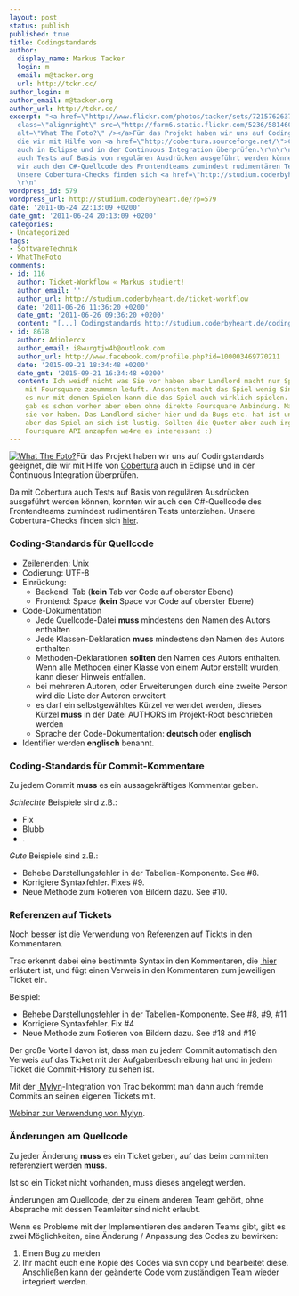 ```yaml
---
layout: post
status: publish
published: true
title: Codingstandards
author:
  display_name: Markus Tacker
  login: m
  email: m@tacker.org
  url: http://tckr.cc/
author_login: m
author_email: m@tacker.org
author_url: http://tckr.cc/
excerpt: "<a href=\"http://www.flickr.com/photos/tacker/sets/72157626379556132/\"><img
  class=\"alignright\" src=\"http://farm6.static.flickr.com/5236/5814600568_a78deedb78_m.jpg\"
  alt=\"What The Foto?\" /></a>Für das Projekt haben wir uns auf Codingstandards geeignet,
  die wir mit Hilfe von <a href=\"http://cobertura.sourceforge.net/\">Cobertura</a>
  auch in Eclipse und in der Continuous Integration überprüfen.\r\n\r\nDa mit Cobertura
  auch Tests auf Basis von regulären Ausdrücken ausgeführt werden können, konnten
  wir auch den C#-Quellcode des Frontendteams zumindest rudimentären Tests unterziehen.
  Unsere Cobertura-Checks finden sich <a href=\"http://studium.coderbyheart.de/svn/WTF/codingstandards/cobertura/\">hier</a>.
  \r\n"
wordpress_id: 579
wordpress_url: http://studium.coderbyheart.de/?p=579
date: '2011-06-24 22:13:09 +0200'
date_gmt: '2011-06-24 20:13:09 +0200'
categories:
- Uncategorized
tags:
- SoftwareTechnik
- WhatTheFoto
comments:
- id: 116
  author: Ticket-Workflow « Markus studiert!
  author_email: ''
  author_url: http://studium.coderbyheart.de/ticket-workflow
  date: '2011-06-26 11:36:20 +0200'
  date_gmt: '2011-06-26 09:36:20 +0200'
  content: "[...] Codingstandards http://studium.coderbyheart.de/codingstandards [...]"
- id: 8678
  author: Adiolercx
  author_email: i8wurgtjw4b@outlook.com
  author_url: http://www.facebook.com/profile.php?id=100003469770211
  date: '2015-09-21 18:34:48 +0200'
  date_gmt: '2015-09-21 16:34:48 +0200'
  content: Ich weidf nicht was Sie vor haben aber Landlord macht nur Spadf da es direkt
    mit Foursquare zaeummsn le4uft. Ansonsten macht das Spiel wenig Sinn wenn man
    es nur mit denen Spielen kann die das Spiel auch wirklich spielen. Reallife Monopoly
    gab es schon vorher aber eben ohne direkte Foursquare Anbindung. Mal schauen was
    sie vor haben. Das Landlord sicher hier und da Bugs etc. hat ist unbestritten
    aber das Spiel an sich ist lustig. Sollten die Quoter aber auch irgendwie die
    Foursquare API anzapfen we4re es interessant :)
---
```

<p><a href="http://www.flickr.com/photos/tacker/sets/72157626379556132/"><img class="alignright" src="http://farm6.static.flickr.com/5236/5814600568_a78deedb78_m.jpg" alt="What The Foto?" /></a>Für das Projekt haben wir uns auf Codingstandards geeignet, die wir mit Hilfe von <a href="http://cobertura.sourceforge.net/">Cobertura</a> auch in Eclipse und in der Continuous Integration überprüfen.</p>
<p>Da mit Cobertura auch Tests auf Basis von regulären Ausdrücken ausgeführt werden können, konnten wir auch den C#-Quellcode des Frontendteams zumindest rudimentären Tests unterziehen. Unsere Cobertura-Checks finden sich <a href="http://studium.coderbyheart.de/svn/WTF/codingstandards/cobertura/">hier</a>.<br />
<a id="more"></a><a id="more-579"></a></p>
<h3 class="textimage">Coding-Standards für Quellcode</h3>
<ul>
<li>Zeilenenden: Unix</li>
<li>Codierung: UTF-8</li>
<li>Einrückung:
<ul>
<li>Backend: Tab (<strong>kein</strong> Tab vor Code auf oberster Ebene)</li>
<li>Frontend: Space (<strong>kein</strong> Space vor Code auf oberster Ebene)</li>
</ul>
</li>
<li>Code-Dokumentation
<ul>
<li>Jede Quellcode-Datei <strong>muss</strong> mindestens den Namen des Autors enthalten</li>
<li>Jede Klassen-Deklaration <strong>muss</strong> mindestens den Namen des Autors enthalten</li>
<li>Methoden-Deklarationen <strong>sollten</strong> den Namen des Autors enthalten. Wenn alle Methoden einer Klasse von einem Autor erstellt wurden, kann dieser Hinweis entfallen.</li>
<li>bei mehreren Autoren, oder Erweiterungen durch eine zweite Person wird die Liste der Autoren erweitert</li>
<li>es darf ein selbstgewähltes Kürzel verwendet werden, dieses Kürzel <strong>muss</strong> in der Datei AUTHORS im Projekt-Root beschrieben werden</li>
<li>Sprache der Code-Dokumentation: <strong>deutsch</strong> oder <strong>englisch</strong></li>
</ul>
</li>
<li>Identifier werden <strong>englisch</strong> benannt.</li>
</ul>
<h3 class="textimage">Coding-Standards für Commit-Kommentare</h3>
<p>Zu jedem Commit <strong>muss</strong> es ein aussagekräftiges Kommentar geben.</p>
<p><em>Schlechte</em> Beispiele sind z.B.:</p>
<ul>
<li>Fix</li>
<li>Blubb</li>
<li>.</li>
</ul>
<p><em>Gute</em> Beispiele sind z.B.:</p>
<ul>
<li>Behebe Darstellungsfehler in der Tabellen-Komponente. See #8.</li>
<li>Korrigiere Syntaxfehler. Fixes #9.</li>
<li>Neue Methode zum Rotieren von Bildern dazu. See #10.</li>
</ul>
<h3 class="textimage">Referenzen auf Tickets</h3>
<p>Noch besser ist die Verwendung von Referenzen auf Tickts in den Kommentaren.</p>
<p>Trac erkennt dabei eine bestimmte Syntax in den Kommentaren, die <a href="http://trac.edgewall.org/wiki/CommitTicketUpdater"> hier</a><br />
erläutert ist, und fügt einen Verweis in den Kommentaren zum jeweiligen<br />
Ticket ein.</p>
<p>Beispiel:</p>
<ul>
<li>Behebe Darstellungsfehler in der Tabellen-Komponente. See #8, #9, #11</li>
<li>Korrigiere Syntaxfehler. Fix #4</li>
<li>Neue Methode zum Rotieren von Bildern dazu. See #18 and #19</li>
</ul>
<p>Der große Vorteil davon ist, dass man zu jedem Commit automatisch den Verweis auf das Ticket mit der Aufgabenbeschreibung hat und in jedem Ticket die Commit-History zu sehen ist.</p>
<p>Mit der <a href="http://www.eclipse.org/mylyn/"> Mylyn</a>-Integration von Trac bekommt man dann auch fremde Commits an seinen eigenen Tickets mit.</p>
<p><a href="http://tasktop.com/videos/mylyn/webcast-mylyn-3.0.html"> Webinar zur Verwendung von Mylyn</a>.</p>
<h3 class="textimage">Änderungen am Quellcode</h3>
<p>Zu jeder Änderung <strong>muss</strong> es ein Ticket geben, auf das beim committen referenziert werden <strong>muss</strong>.</p>
<p>Ist so ein Ticket nicht vorhanden, muss dieses angelegt werden.</p>
<p>Änderungen am Quellcode, der zu einem anderen Team gehört, ohne Absprache mit dessen Teamleiter sind nicht erlaubt.</p>
<p>Wenn es Probleme mit der Implementieren des anderen Teams gibt, gibt es zwei Möglichkeiten, eine Änderung / Anpassung des Codes zu bewirken:</p>
<ol>
<li>Einen Bug zu melden</li>
<li>Ihr macht euch eine Kopie des Codes via svn copy und bearbeitet diese. Anschließen kann der geänderte Code vom zuständigen Team wieder integriert werden.</li>
</ol>
